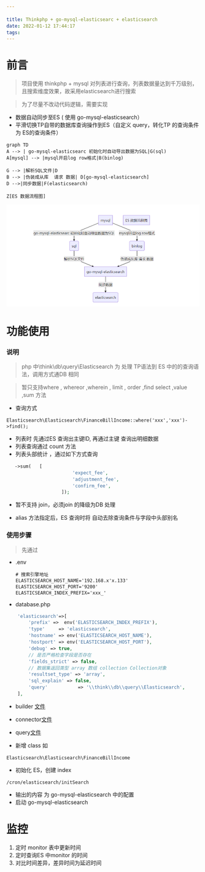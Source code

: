 ```yaml
---

title: Thinkphp + go-mysql-elasticsearc + elasticsearch
date: 2022-01-12 17:44:17
tags:
---
```


# 前言
> 项目使用 thinkphp  + mysql 对列表进行查询，列表数据量达到千万级别，且搜索维度效果，故采用elasticsearch进行搜索

> 为了尽量不改动代码逻辑，需要实现

- 数据自动同步至ES ( 使用  go-mysql-elasticsearch）
- 平滑切换TP自带的数据库查询操作到ES（自定义 query，转化TP 的查询条件为 ES的查询条件）



```mermaid
graph TD
A --> | go-mysql-elasticsearc 初始化时自动导出数据为SQL|G(sql)
A[mysql] --> |mysql开启log row格式|B(binlog)

G --> |解析SQL文件|D
B --> |伪装成从库  请求 数据| D[go-mysql-elasticsearch]
D -->|同步数据|F(elasticsearch)

Z[ES 数据流程图]

```
![](\uploads\images\go-mysql-elasticsearch.jpg)





# 功能使用

### 说明

>  php 中\\think\\db\\query\\Elasticsearch  为 处理 TP语法到 ES 中的的查询语法，调用方式通DB 相同

> 暂只支持where , whereor ,wherein  , limit ,  order  ,find select  ,value ,sum 方法

- 查询方式

```
Elasticsearch\Elasticsearch\FinanceBillIncome::where('xxx','xxx')->find();
```

- 列表时 先通过ES 查询出主键ID, 再通过主键 查询出明细数据
- 列表查询通过 count 方法
- 列表头部统计 ，通过如下方式查询

```php
   ->sum(   [
                        'expect_fee',
                        'adjustment_fee',
                        'confirm_fee',
                    ]);
```

- 暂不支持 join，必须join 的降级为DB 处理

- alias 方法指定后，ES 查询时将 自动去除查询条件与字段中头部别名

### 使用步骤

> 先通过

- .env

  ```
  # 搜索引擎地址
  ELASTICSEARCH_HOST_NAME='192.168.x'x.133'
  ELASTICSEARCH_HOST_PORT='9200'
  ELASTICSEARCH_INDEX_PREFIX='xxx_'
  ```

- database.php

```php
    'elasticsearch'=>[
        'prefix' =>  env('ELASTICSEARCH_INDEX_PREFIX'),
        'type'     => 'elasticsearch',
        'hostname' => env('ELASTICSEARCH_HOST_NAME'),
        'hostport' => env('ELASTICSEARCH_HOST_PORT'),
        'debug' => true,
        // 是否严格检查字段是否存在
        'fields_strict' => false,
        // 数据集返回类型 array 数组 collection Collection对象
        'resultset_type' => 'array',
        'sql_explain' => false,
        'query'           => '\\think\\db\\query\\Elasticsearch',
    ],

```

- builder [文件](\uploads\file\elasticsearch\think\db\builder\Elasticsearch.php)

- connector[文件](\uploads\file\elasticsearch\think\db\connector\Elasticsearch.php)
- query[文件](\uploads\file\elasticsearch\think\db\query\Elasticsearch.php)

- 新增 class  如

```
Elasticsearch\Elasticsearch\FinanceBillIncome
```

- 初始化 ES，创建 index

```
/cron/elasticsearch/initSearch
```
- 输出的内容 为 go-mysql-elasticsearch 中的配置
- 启动  go-mysql-elasticsearch


# 监控

1. 定时 monitor 表中更新时间
2. 定时查询ES 中monitor  的时间
3. 对比时间差异，差异时间为延迟时间
